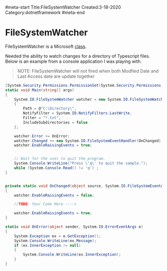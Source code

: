 #meta-start
Title:FileSystemWatcher
Created:3-18-2020
Category:dotnetframework
#meta-end
# FileSystemWatcher

FileSystemWatcher is a Microsoft [class](https://docs.microsoft.com/en-us/dotnet/api/system.io.filesystemwatcher?view=netframework-4.8). 

Needed the ability to watch changes for a directory of Typescript files. Below is an example from a console application I was playing with.

> NOTE: FileSystemWatcher will not fired when both Modfied Date and Last Access date are update together

```csharp
[System.Security.Permissions.PermissionSet(System.Security.Permissions.SecurityAction.Demand, Name = "FullTrust")]
static void Main(string[] args)
{
    System.IO.FileSystemWatcher watcher = new System.IO.FileSystemWatcher
    {
        Path = @"C:\Directory\",
        NotifyFilter = System.IO.NotifyFilters.LastWrite,
        Filter = "*.txt",
        IncludeSubdirectories = false
    };

    watcher.Error += OnError;
    watcher.Changed += new System.IO.FileSystemEventHandler(OnChanged);
    watcher.EnableRaisingEvents = true;


    // Wait for the user to quit the program.
    System.Console.WriteLine("Press \'q\' to quit the sample.");
    while (System.Console.Read() != 'q') ;
}


private static void OnChanged(object source, System.IO.FileSystemEventArgs e)
{
    watcher.EnableRaisingEvents = false;

    //TODO: Your Code Here ---->

    watcher.EnableRaisingEvents = true;
}

static void OnError(object sender, System.IO.ErrorEventArgs e)
{
    System.Exception ex = e.GetException();
    System.Console.WriteLine(ex.Message);
    if (ex.InnerException != null)
    {
        System.Console.WriteLine(ex.InnerException);
    }
}
```